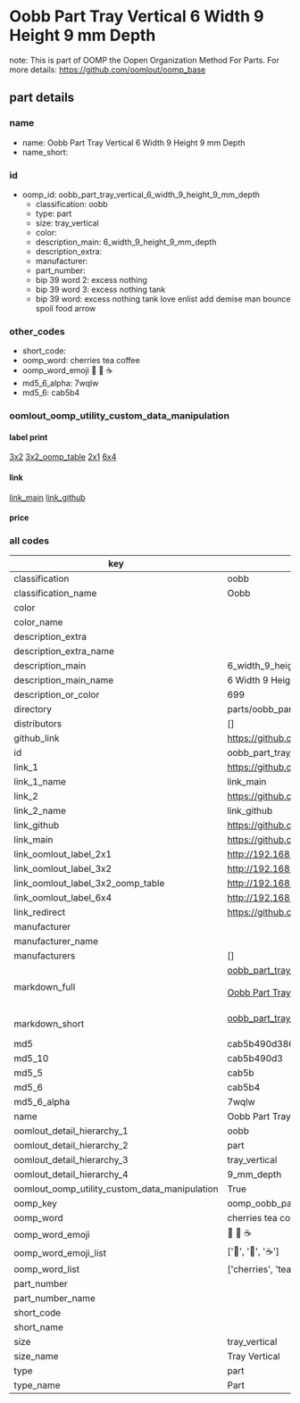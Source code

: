 # Oobb Part Tray Vertical 6 Width 9 Height 9 mm Depth  

note: This is part of OOMP the Oopen Organization Method For Parts. For more details: https://github.com/oomlout/oomp_base

##  part details
  







### name
* name: Oobb Part Tray Vertical 6 Width 9 Height 9 mm Depth
* name_short: 
### id
* oomp_id: oobb_part_tray_vertical_6_width_9_height_9_mm_depth
  * classification: oobb
  * type: part
  * size: tray_vertical
  * color: 
  * description_main: 6_width_9_height_9_mm_depth
  * description_extra: 
  * manufacturer: 
  * part_number: 
  * bip 39 word 2: excess nothing
  * bip 39 word 3: excess nothing tank
  * bip 39 word: excess nothing tank love enlist add demise man bounce spoil food arrow

### other_codes
* short_code: 
* oomp_word: cherries tea coffee
* oomp_word_emoji :cherries: :tea: :coffee:
* md5_6_alpha: 7wqlw
* md5_6: cab5b4






### oomlout_oomp_utility_custom_data_manipulation
#### label print
[3x2](http://192.168.1.245:1112/?label=oomp%207wqlw)
[3x2_oomp_table](http://192.168.1.108:1112/?label=oomp%207wqlw)
[2x1](http://192.168.1.242:1112/?label=oomp%207wqlw)
[6x4](http://192.168.1.55:1112/?label=oomp%207wqlw)    

#### link

[link_main](https://github.com/oomlout/oomlout_oomp_version_1_messy/tree/main/parts/oobb_part_tray_vertical_6_width_9_height_9_mm_depth) [link_github](https://github.com/oomlout/oomlout_oomp_version_1_messy/tree/main/parts/oobb_part_tray_vertical_6_width_9_height_9_mm_depth)                             

#### price







### all codes 
| key | value |  
| --- | --- |  
| classification | oobb |  
| classification_name | Oobb |  
| color |  |  
| color_name |  |  
| description_extra |  |  
| description_extra_name |  |  
| description_main | 6_width_9_height_9_mm_depth |  
| description_main_name | 6 Width 9 Height 9 mm Depth |  
| description_or_color | 699 |  
| directory | parts/oobb_part_tray_vertical_6_width_9_height_9_mm_depth |  
| distributors | [] |  
| github_link | https://github.com/oomlout/oomlout_oomp_part_src/tree/main/parts/oobb_part_tray_vertical_6_width_9_height_9_mm_depth |  
| id | oobb_part_tray_vertical_6_width_9_height_9_mm_depth |  
| link_1 | https://github.com/oomlout/oomlout_oomp_version_1_messy/tree/main/parts/oobb_part_tray_vertical_6_width_9_height_9_mm_depth |  
| link_1_name | link_main |  
| link_2 | https://github.com/oomlout/oomlout_oomp_version_1_messy/tree/main/parts/oobb_part_tray_vertical_6_width_9_height_9_mm_depth |  
| link_2_name | link_github |  
| link_github | https://github.com/oomlout/oomlout_oomp_version_1_messy/tree/main/parts/oobb_part_tray_vertical_6_width_9_height_9_mm_depth |  
| link_main | https://github.com/oomlout/oomlout_oomp_version_1_messy/tree/main/parts/oobb_part_tray_vertical_6_width_9_height_9_mm_depth |  
| link_oomlout_label_2x1 | http://192.168.1.242:1112/?label=oomp%207wqlw |  
| link_oomlout_label_3x2 | http://192.168.1.245:1112/?label=oomp%207wqlw |  
| link_oomlout_label_3x2_oomp_table | http://192.168.1.108:1112/?label=oomp%207wqlw |  
| link_oomlout_label_6x4 | http://192.168.1.55:1112/?label=oomp%207wqlw |  
| link_redirect | https://github.com/oomlout/oomlout_oomp_version_1_messy/tree/main/parts/oobb_part_tray_vertical_6_width_9_height_9_mm_depth |  
| manufacturer |  |  
| manufacturer_name |  |  
| manufacturers | [] |  
| markdown_full | [oobb_part_tray_vertical_6_width_9_height_9_mm_depth](none)<br>[](none)<br>[Oobb Part Tray Vertical 6 Width 9 Height 9 Mm Depth](none)<br><br> |  
| markdown_short | [oobb_part_tray_vertical_6_width_9_height_9_mm_depth](none)<br><br> |  
| md5 | cab5b490d386c7480ca56847bb65b274 |  
| md5_10 | cab5b490d3 |  
| md5_5 | cab5b |  
| md5_6 | cab5b4 |  
| md5_6_alpha | 7wqlw |  
| name | Oobb Part Tray Vertical 6 Width 9 Height 9 mm Depth |  
| oomlout_detail_hierarchy_1 | oobb |  
| oomlout_detail_hierarchy_2 | part |  
| oomlout_detail_hierarchy_3 | tray_vertical |  
| oomlout_detail_hierarchy_4 | 9_mm_depth |  
| oomlout_oomp_utility_custom_data_manipulation | True |  
| oomp_key | oomp_oobb_part_tray_vertical_6_width_9_height_9_mm_depth |  
| oomp_word | cherries tea coffee |  
| oomp_word_emoji | :cherries: :tea: :coffee: |  
| oomp_word_emoji_list | [':cherries:', ':tea:', ':coffee:'] |  
| oomp_word_list | ['cherries', 'tea', 'coffee'] |  
| part_number |  |  
| part_number_name |  |  
| short_code |  |  
| short_name |  |  
| size | tray_vertical |  
| size_name | Tray Vertical |  
| type | part |  
| type_name | Part |  
